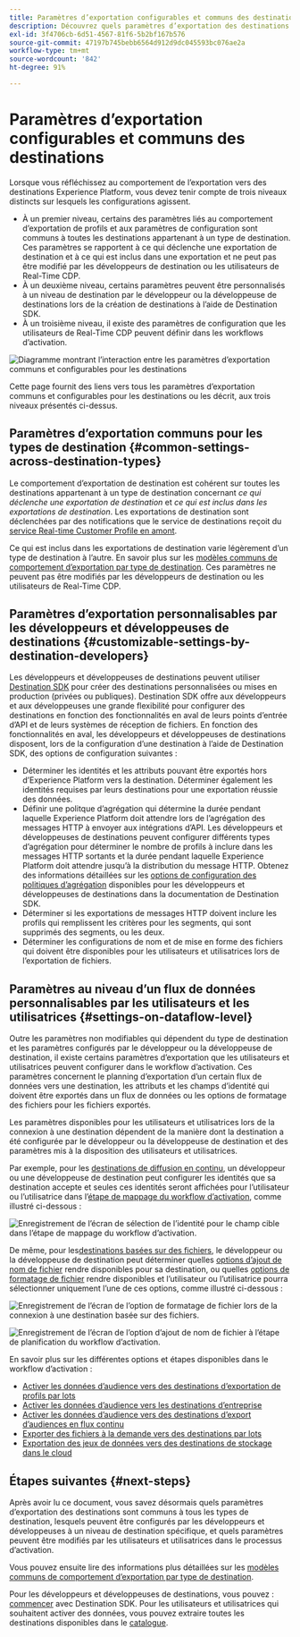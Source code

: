 ```yaml
---
title: Paramètres d’exportation configurables et communs des destinations
description: Découvrez quels paramètres d’exportation des destinations sont configurables au niveau de la destination et lesquels sont fixes et impossibles à modifier.
exl-id: 3f4706cb-6d51-4567-81f6-5b2bf167b576
source-git-commit: 47197b745bebb6564d912d9dc045593bc076ae2a
workflow-type: tm+mt
source-wordcount: '842'
ht-degree: 91%

---
```


# Paramètres d’exportation configurables et communs des destinations

Lorsque vous réfléchissez au comportement de l’exportation vers des destinations Experience Platform, vous devez tenir compte de trois niveaux distincts sur lesquels les configurations agissent.

* À un premier niveau, certains des paramètres liés au comportement d’exportation de profils et aux paramètres de configuration sont communs à toutes les destinations appartenant à un type de destination. Ces paramètres se rapportent à ce qui déclenche une exportation de destination et à ce qui est inclus dans une exportation et ne peut pas être modifié par les développeurs de destination ou les utilisateurs de Real-Time CDP.
* À un deuxième niveau, certains paramètres peuvent être personnalisés à un niveau de destination par le développeur ou la développeuse de destinations lors de la création de destinations à l’aide de Destination SDK.
* À un troisième niveau, il existe des paramètres de configuration que les utilisateurs de Real-Time CDP peuvent définir dans les workflows d’activation.

![Diagramme montrant l’interaction entre les paramètres d’exportation communs et configurables pour les destinations](/help/destinations/assets/how-destinations-work/profile-export-behavior-diagram.png)

Cette page fournit des liens vers tous les paramètres d’exportation communs et configurables pour les destinations ou les décrit, aux trois niveaux présentés ci-dessus.

## Paramètres d’exportation communs pour les types de destination {#common-settings-across-destination-types}

Le comportement d’exportation de destination est cohérent sur toutes les destinations appartenant à un type de destination concernant *ce qui déclenche une exportation de destination* et *ce qui est inclus dans les exportations de destination*. Les exportations de destination sont déclenchées par des notifications que le service de destinations reçoit du [service Real-time Customer Profile en amont](https://experienceleague.adobe.com/docs/blueprints-learn/architecture/architecture-overview/platform-applications.html#adobe-experience-platform-%26-applications-detailed-architecture-diagram).

Ce qui est inclus dans les exportations de destination varie légèrement d’un type de destination à l’autre. En savoir plus sur les [modèles communs de comportement d’exportation par type de destination](/help/destinations/how-destinations-work/profile-export-behavior.md). Ces paramètres ne peuvent pas être modifiés par les développeurs de destination ou les utilisateurs de Real-Time CDP.

## Paramètres d’exportation personnalisables par les développeurs et développeuses de destinations {#customizable-settings-by-destination-developers}

Les développeurs et développeuses de destinations peuvent utiliser [Destination SDK](/help/destinations/destination-sdk/overview.md) pour créer des destinations personnalisées ou mises en production (privées ou publiques). Destination SDK offre aux développeurs et aux développeuses une grande flexibilité pour configurer des destinations en fonction des fonctionnalités en aval de leurs points d’entrée d’API et de leurs systèmes de réception de fichiers. En fonction des fonctionnalités en aval, les développeurs et développeuses de destinations disposent, lors de la configuration d’une destination à l’aide de Destination SDK, des options de configuration suivantes :

* Déterminer les identités et les attributs pouvant être exportés hors d’Experience Platform vers la destination. Déterminer également les identités requises par leurs destinations pour une exportation réussie des données.
* Définir une politque d’agrégation qui détermine la durée pendant laquelle Experience Platform doit attendre lors de l’agrégation des messages HTTP à envoyer aux intégrations d’API. Les développeurs et développeuses de destinations peuvent configurer différents types d’agrégation pour déterminer le nombre de profils à inclure dans les messages HTTP sortants et la durée pendant laquelle Experience Platform doit attendre jusqu’à la distribution du message HTTP. Obtenez des informations détaillées sur les [options de configuration des politiques d’agrégation](../destination-sdk/functionality/destination-configuration/aggregation-policy.md) disponibles pour les développeurs et développeuses de destinations dans la documentation de Destination SDK.
* Déterminer si les exportations de messages HTTP doivent inclure les profils qui remplissent les critères pour les segments, qui sont supprimés des segments, ou les deux.
* Déterminer les configurations de nom et de mise en forme des fichiers qui doivent être disponibles pour les utilisateurs et utilisatrices lors de l’exportation de fichiers.

## Paramètres au niveau d’un flux de données personnalisables par les utilisateurs et les utilisatrices {#settings-on-dataflow-level}

Outre les paramètres non modifiables qui dépendent du type de destination et les paramètres configurés par le développeur ou la développeuse de destination, il existe certains paramètres d’exportation que les utilisateurs et utilisatrices peuvent configurer dans le workflow d’activation. Ces paramètres concernent le planning d’exportation d’un certain flux de données vers une destination, les attributs et les champs d’identité qui doivent être exportés dans un flux de données ou les options de formatage des fichiers pour les fichiers exportés.

Les paramètres disponibles pour les utilisateurs et utilisatrices lors de la connexion à une destination dépendent de la manière dont la destination a été configurée par le développeur ou la développeuse de destination et des paramètres mis à la disposition des utilisateurs et utilisatrices.

Par exemple, pour les [destinations de diffusion en continu](/help/destinations/destination-types.md#streaming-destinations), un développeur ou une développeuse de destination peut configurer les identités que sa destination accepte et seules ces identités seront affichées pour l’utilisateur ou l’utilisatrice dans l’[étape de mappage du workflow d’activation](/help/destinations/ui/activate-segment-streaming-destinations.md#mapping), comme illustré ci-dessous :

![Enregistrement de l’écran de sélection de l’identité pour le champ cible dans l’étape de mappage du workflow d’activation.](/help/destinations/assets/how-destinations-work/identity-mapping-example.gif)

De même, pour les[destinations basées sur des fichiers](/help/destinations/destination-types.md#file-based), le développeur ou la développeuse de destination peut déterminer quelles [options d’ajout de nom de fichier](/help/destinations/ui/activate-batch-profile-destinations.md#file-names) rendre disponibles pour sa destination, ou quelles [options de formatage de fichier](/help/destinations/destination-sdk/guides/batch/configure-file-formatting-options.md) rendre disponibles et l’utilisateur ou l’utilisatrice pourra sélectionner uniquement l’une de ces options, comme illustré ci-dessous :

![Enregistrement de l’écran de l’option de formatage de fichier lors de la connexion à une destination basée sur des fichiers.](/help/destinations/assets/how-destinations-work/file-formatting-options.gif)

![Enregistrement de l’écran de l’option d’ajout de nom de fichier à l’étape de planification du workflow d’activation.](/help/destinations/assets/how-destinations-work/filename-append-options.gif)

En savoir plus sur les différentes options et étapes disponibles dans le workflow d’activation :

* [Activer les données d’audience vers des destinations d’exportation de profils par lots](/help/destinations/ui/activate-batch-profile-destinations.md)
* [Activer les données d’audience vers les destinations d’entreprise](/help/destinations/ui/activate-streaming-profile-destinations.md)
* [Activer les données d’audience vers des destinations d’export d’audiences en flux continu](/help/destinations/ui/activate-segment-streaming-destinations.md)
* [Exporter des fichiers à la demande vers des destinations par lots](/help/destinations/ui/export-file-now.md)
* [Exportation des jeux de données vers des destinations de stockage dans le cloud](/help/destinations/ui/export-datasets.md)

## Étapes suivantes {#next-steps}

Après avoir lu ce document, vous savez désormais quels paramètres d’exportation des destinations sont communs à tous les types de destination, lesquels peuvent être configurés par les développeurs et développeuses à un niveau de destination spécifique, et quels paramètres peuvent être modifiés par les utilisateurs et utilisatrices dans le processus d’activation.

Vous pouvez ensuite lire des informations plus détaillées sur les [modèles communs de comportement d’exportation par type de destination](/help/destinations/how-destinations-work/profile-export-behavior.md).

Pour les développeurs et développeuses de destinations, vous pouvez : [commencer](/help/destinations/destination-sdk/getting-started.md) avec Destination SDK. Pour les utilisateurs et utilisatrices qui souhaitent activer des données, vous pouvez extraire toutes les destinations disponibles dans le [catalogue](/help/destinations/catalog/overview.md).
